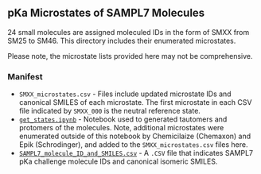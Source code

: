 ## pKa Microstates of SAMPL7 Molecules

24 small molecules are assigned moleculed IDs in the form of SMXX from SM25 to SM46. This directory includes their enumerated microstates.

Please note, the microstate lists provided here may not be comprehensive.

### Manifest
- `SMXX_microstates.csv` - Files include updated microstate IDs and canonical SMILES of each microstate. The first microstate in each CSV file indicated by `SMXX_000` is the neutral reference state.
- [`get_states.ipynb`](get_states.ipynb) - Notebook used to generated tautomers and protomers of the molecules. Note, additional microstates were enumerated outside of this notebook by Chemicilaize (Chemaxon) and Epik (Schrodinger), and added to the `SMXX_microstates.csv` files here.  
- [`SAMPL7_molecule_ID_and_SMILES.csv`](SAMPL7_molecule_ID_and_SMILES.csv) - A `.CSV` file that indicates SAMPL7 pKa challenge molecule IDs and canonical isomeric SMILES.
